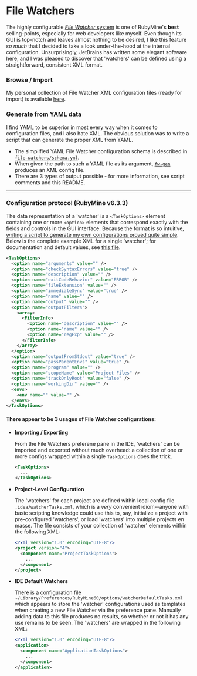# File Watchers
The highly configurable [*File Watcher* system][1] is one of RubyMine's **best** selling-points, especially for web developers like myself. Even though its GUI is top-notch and leaves almost nothing to be desired, I like this feature *so much* that I decided to take a look under-the-hood at the internal configuration. Unsurprisingly, JetBrains has written some elegant software here, and I was pleased to discover that 'watchers' can be defined using a straightforward, consistent XML format.

### Browse / Import
My personal collection of File Watcher XML configuration files (ready for import) is available [here][4].

### Generate from YAML data
I find YAML to be superior in most every way when it comes to configuration files, and I also hate XML. The obvious solution was to write a script that can generate the proper XML from YAML.

- The simplified YAML File Watcher configuration schema is described in [`file-watchers/schema.yml`][2].
- When given the path to such a YAML file as its argument, [`fw-gen`](bin/fw-gen) produces an XML config file.
- There are 3 types of output possible - for more information, see script comments and this README.


---

### Configuration protocol (RubyMine v6.3.3)

The data representation of a 'watcher' is a `<TaskOptions>` element containing one or more `<option>` elements that correspond exactly with the fields and controls in the GUI interface. Because the format is so intuitive, [writing a script to generate my own configurations proved quite simple][3]. Below is the complete example XML for a single 'watcher'; for documentation and default values, see [this file][2].

```xml
<TaskOptions>
  <option name="arguments" value="" />
  <option name="checkSyntaxErrors" value="true" />
  <option name="description" value="" />
  <option name="exitCodeBehavior" value="ERROR" />
  <option name="fileExtension" value="" />
  <option name="immediateSync" value="true" />
  <option name="name" value="" />
  <option name="output" value="" />
  <option name="outputFilters">
    <array>
      <FilterInfo>
        <option name="description" value="" />
        <option name="name" value="" />
        <option name="regExp" value="" />
      </FilterInfo>
    </array>
  </option>
  <option name="outputFromStdout" value="true" />
  <option name="passParentEnvs" value="true" />
  <option name="program" value="" />
  <option name="scopeName" value="Project Files" />
  <option name="trackOnlyRoot" value="false" />
  <option name="workingDir" value="" />
  <envs>
    <env name="" value="" />
  </envs>
</TaskOptions>
```

#### There appear to be 3 usages of File Watcher configurations:
- **Importing / Exporting**

  From the File Watchers preferene pane in the IDE, 'watchers' can be imported and exported without much overhead: a collection of one or more configs wrapped within a single `TaskOptions` does the trick.
  
  ```xml
  <TaskOptions>
    ...
  </TaskOptions>
  ```

- **Project-Level Configuration**
  
  The 'watchers' for each project are defined within local config file `.idea/watcherTasks.xml`, which is a *very* convenient idiom--anyone with basic scripting knowledge could use this to, say, initialize a project with pre-configured 'watchers', or load 'watchers' into multiple projects en masse. The file consists of your collection of 'watcher' elements within the following XML:
  
  ```xml
  <?xml version="1.0" encoding="UTF-8"?>
  <project version="4">
    <component name="ProjectTaskOptions">
      ...
    </component>
  </project>
  
  ```

- **IDE Default Watchers**

   There is a configuration file `~/Library/Preferences/RubyMine60/options/watcherDefaultTasks.xml` which appears to store the 'watcher' configurations used as templates when creating a new File Watcher via the preference pane. Manually adding data to this file produces no results, so whether or not it has any use remains to be seen. The 'watchers' are wrapped in the following XML:
  
  ```xml
  <?xml version="1.0" encoding="UTF-8"?>
  <application>
    <component name="ApplicationTaskOptions">
      ...
    </component>
  </application>
  
  ```


[1]: https://www.jetbrains.com/ruby/help/using-file-watchers.html
[2]: file-watchers/schema.yml
[3]: bin/fw-gen
[4]: file-watchers/configs/